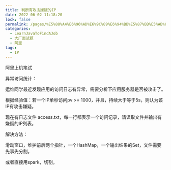 ```yaml
---
title: 判断有攻击嫌疑的IP
date: 2022-06-02 11:18:20
lock: false
permalink: /pages/%E5%88%A4%E6%96%AD%E6%9C%89%E6%94%BB%E5%87%BB%E5%AB%8C%E7%96%91%E7%9A%84IP
categories: 
  - LearnJavaToFindAJob
  - 大厂面试题
  - 阿里
tags: 
  - IP
---
```

阿里上机笔试

异常访问统计：

运维同学最近发现应用的访问日志有异常，需要分析下应用服务器是否被攻击了。

根据经验值：若一个IP单秒访问pv >= 1000，并且，持续大于等于5s，则认为该IP有攻击嫌疑。

现在有日志文件 access.txt，每一行都表示一个访问记录，请读取文件并输出有嫌疑的IP列表。



解决方法：

滑动窗口，维护前后两个指针，一个HashMap，一个输出结果的Set，文件需要先事先分割。



或者直接用spark，切割。

